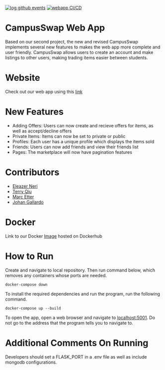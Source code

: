 [![log github events](https://github.com/software-students-spring2024/5-final-project-spring-2024-mjetteam/actions/workflows/event-logger.yml/badge.svg)](https://github.com/software-students-spring2024/5-final-project-spring-2024-mjetteam/actions/workflows/event-logger.yml)
[![webapp CI/CD](https://github.com/software-students-spring2024/5-final-project-spring-2024-mjetteam/actions/workflows/app-tests.yaml/badge.svg)](https://github.com/software-students-spring2024/5-final-project-spring-2024-mjetteam/actions/workflows/app-tests.yaml)

# CampusSwap Web App

Based on our second project, the new and revised CampusSwap implements several new features to makes the web app more complete and user friendly. CampusSwap allows users to create an account and make listings to other users, making trading items easier between students.

# Website

Check out our web app using this [link](http://157.230.52.22/)

# New Features

- Adding Offers: Users can now create and recieve offers for items, as well as accept/decline offers
- Private Items: Items can now be set to private or public
- Profiles: Each user has a unique profile which displays the items sold
- Friends: Users can now add friends and view their friends list
- Pages: The marketplace will now have pagination features

# Contributors

- [Eleazer Neri](https://github.com/afknero)
- [Terry Qiu](https://github.com/TerryQtt)
- [Marc Etter](https://github.com/Morcupine)
- [Johan Gallardo](https://github.com/JohanGallardo)

# Docker
Link to our Docker [Image](https://hub.docker.com/repository/docker/johangallardo/campus-swap/general) hosted on Dockerhub

# How to Run

Create and navigate to local repository. Then run command below, which removes any containers whose ports are needed.

    docker-compose down

To install the required dependencies and run the program, run the following command.

    docker-compose up --build

To open the app, open a web browser and navigate to [localhost:5001](http://localhost:5001/). Do not go to the address that the program tells you to navigate to.

# Additional Comments On Running

Developers should set a FLASK_PORT in a .env file as well as include mongodb configurations.
